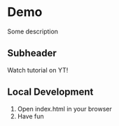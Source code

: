 # Demo

Some description

## Subheader

Watch tutorial on YT!


## Local Development

1. Open index.html in  your browser
2. Have fun